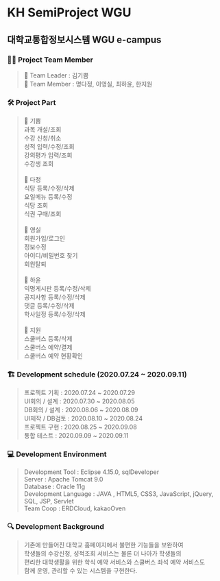 # **KH SemiProject WGU** 
## 대학교통합정보시스템 WGU e-campus

### :raising_hand_woman: Project Team Member
> :sunflower: Team Leader : 김기쁨 <br>
> :blossom: Team Member : 명다정, 이영실, 최하윤, 한지원

### :hammer_and_wrench: Project Part
> :peach: 기쁨<br>
과목 개설/조회<br>
수강 신청/취소<br>
성적 입력/수정/조회<br>
강의평가 입력/조회<br>
수강생 조회<br><br>
> :grapes: 다정<br>
식당 등록/수정/삭제<br>
요일메뉴 등록/수정<br>
식당 조회<br>
식권 구매/조회 <br><br>
> :lemon: 영실<br>
회원가입/로그인<br>
정보수정<br>
아이디/비밀번호 찾기<br>
회원탈퇴<br><br>
> :apple: 하윤<br>
익명게시판 등록/수정/삭제<br>
공지사항 등록/수정/삭제<br>
댓글 등록/수정/삭제<br>
학사일정 등록/수정/삭제<br><br>
> :tomato: 지원<br>
스쿨버스 등록/삭제<br>
스쿨버스 예약/결제<br>
스쿨버스 예약 현황확인<br>

### :building_construction: Development schedule (2020.07.24 ~ 2020.09.11)
> 프로젝트 기획 : 2020.07.24 ~ 2020.07.29<br>
> UI회의 / 설계 : 2020.07.30 ~ 2020.08.05<br>
> DB회의 / 설계 : 2020.08.06 ~ 2020.08.09<br>
> UI제작 / DB검토 : 2020.08.10 ~ 2020.08.24<br>
> 프로젝트 구현 : 2020.08.25 ~ 2020.09.08<br>
> 통합 테스트 : 2020.09.09 ~ 2020.09.11<br>

### :computer:  Development Environment
> Development Tool : Eclipse 4.15.0, sqlDeveloper<br>
> Server : Apache Tomcat 9.0<br>
> Database : Oracle 11g<br>
> Development Language : JAVA , HTML5, CSS3, JavaScript, jQuery, SQL, JSP, Servlet<br>
> Team Coop : ERDCloud, kakaoOven<br>

### :mag: Development Background
> 기존에 만들어진 대학교 홈페이지에서 불편한 기능들을 보완하여<br>
> 학생들의 수강신청, 성적조회 서비스는 물론 더 나아가 학생들의<br>
> 편리한 대학생활을 위한 학식 예약 서비스와 스쿨버스 좌석 예약 서비스도<br>
> 함께 운영, 관리할 수 있는 시스템을 구현한다.<br>

### 
